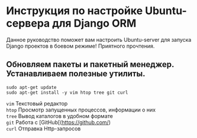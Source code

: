 # Инструкция по настройке Ubuntu-сервера для Django ORM
Данное руководство поможет вам настроить Ubuntu-server для запуска Django проектов в боевом режиме! Приятного прочтения.

## Обновляем пакеты и пакетный менеджер. Устанавливаем полезные утилиты.
```
sudo apt-get update
sudo apt-get install -y vim htop tree git curl 
```
`vim` Текстовый редактор\
`htop` Просмотр запущенных процессов, информации о них\
`tree` Вывод каталогов в удобном формате\
`git` Работа с [GitHub[(https://github.com/)\
`curl` Отправка Http-запросов
